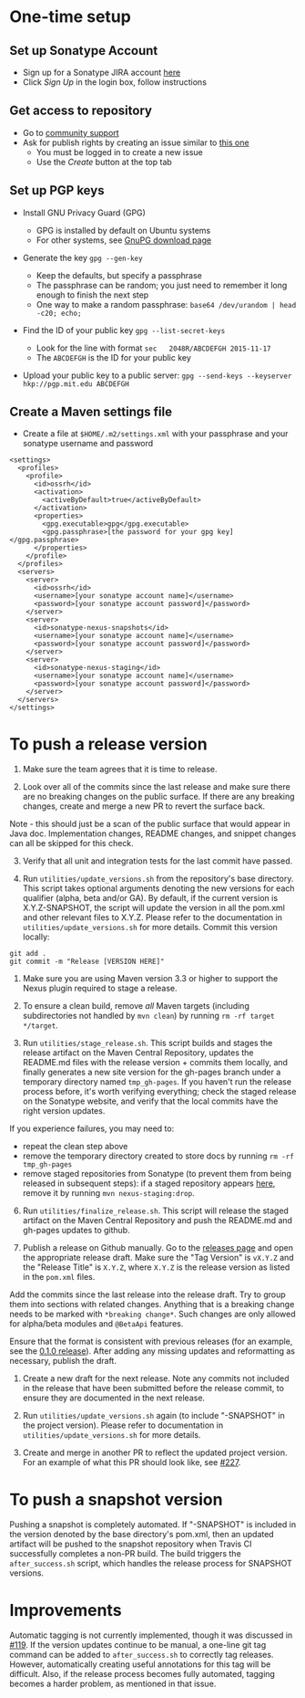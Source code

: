 One-time setup
==============

Set up Sonatype Account
-----------------------
* Sign up for a Sonatype JIRA account [here](https://issues.sonatype.org)
* Click *Sign Up* in the login box, follow instructions

Get access to repository
------------------------
* Go to [community support](https://issues.sonatype.org/browse/OSSRH)
* Ask for publish rights by creating an issue similar to [this one](https://issues.sonatype.org/browse/OSSRH-32032)
  * You must be logged in to create a new issue
  * Use the *Create* button at the top tab

Set up PGP keys
---------------
* Install GNU Privacy Guard (GPG)
  * GPG is installed by default on Ubuntu systems
  * For other systems, see [GnuPG download page](https://www.gnupg.org/download/)

* Generate the key ```gpg --gen-key```

  * Keep the defaults, but specify a passphrase
  * The passphrase can be random; you just need to remember it long enough to finish the next step
  * One way to make a random passphrase: ```base64 /dev/urandom | head -c20; echo;```

* Find the ID of your public key ```gpg --list-secret-keys```
  * Look for the line with format ```sec   2048R/ABCDEFGH 2015-11-17```
  * The ```ABCDEFGH``` is the ID for your public key

* Upload your public key to a public server: ```gpg --send-keys --keyserver hkp://pgp.mit.edu ABCDEFGH```

Create a Maven settings file
----------------------------
* Create a file at ```$HOME/.m2/settings.xml``` with your passphrase and your sonatype username and password
```
<settings>
  <profiles>
    <profile>
      <id>ossrh</id>
      <activation>
        <activeByDefault>true</activeByDefault>
      </activation>
      <properties>
        <gpg.executable>gpg</gpg.executable>
        <gpg.passphrase>[the password for your gpg key]</gpg.passphrase>
      </properties>
    </profile>
  </profiles>
  <servers>
    <server>
      <id>ossrh</id>
      <username>[your sonatype account name]</username>
      <password>[your sonatype account password]</password>
    </server>
    <server>
      <id>sonatype-nexus-snapshots</id>
      <username>[your sonatype account name]</username>
      <password>[your sonatype account password]</password>
    </server>
    <server>
      <id>sonatype-nexus-staging</id>
      <username>[your sonatype account name]</username>
      <password>[your sonatype account password]</password>
    </server>
  </servers>
</settings>
```

To push a release version
=========================

1. Make sure the team agrees that it is time to release. 

2. Look over all of the commits since the last release and make sure there are no breaking changes on the public surface. If there are any breaking changes, create and merge a new PR to revert the surface back.

  Note - this should just be a scan of the public surface that would appear in Java doc. Implementation changes, README changes, and snippet changes can all be skipped for this check.

3. Verify that all unit and integration tests for the last commit have passed.

4. Run `utilities/update_versions.sh` from the repository's base directory.
This script takes optional arguments denoting the new versions for each qualifier (alpha, beta and/or GA). By default, if the current version is X.Y.Z-SNAPSHOT, the script will update the version in all the pom.xml and other relevant files to X.Y.Z. Please refer to the documentation in `utilities/update_versions.sh` for more details. Commit this version locally:
  
  ```
  git add .
  git commit -m "Release [VERSION HERE]"
  ```

1. Make sure you are using Maven version 3.3 or higher to support the Nexus plugin required to stage a release.

1. To ensure a clean build, remove *all* Maven targets (including subdirectories not handled by `mvn clean`) by running `rm -rf target */target`.

5. Run `utilities/stage_release.sh`.
This script builds and stages the release artifact on the Maven Central Repository, updates the README.md files with the release version + commits them locally, and finally generates a new site version for the gh-pages branch under a temporary directory named `tmp_gh-pages`. If you haven't run the release process before, it's worth verifying everything; check the staged release on the Sonatype website, and verify that the local commits have the right version updates.

If you experience failures, you may need to:
- repeat the clean step above
- remove the temporary directory created to store docs by running `rm -rf tmp_gh-pages`
- remove staged repositories from Sonatype (to prevent them from being released in subsequent steps): if a staged repository appears [here](https://oss.sonatype.org/#nexus-search;quick~com.google.cloud), remove it by running `mvn nexus-staging:drop`.

6. Run `utilities/finalize_release.sh`.
This script will release the staged artifact on the Maven Central Repository and push the README.md and gh-pages updates to github.

7. Publish a release on Github manually.
Go to the [releases page](https://github.com/GoogleCloudPlatform/google-cloud-java/releases) and open the appropriate release draft. Make sure the "Tag Version" is `vX.Y.Z` and the "Release Title" is `X.Y.Z`, where `X.Y.Z` is the release version as listed in the `pom.xml` files. 
  
  Add the commits since the last release into the release draft. Try to group them into sections with related changes. Anything that is a breaking change needs to be marked with `*breaking change*`. Such changes are only allowed for alpha/beta modules and `@BetaApi` features.

  Ensure that the format is consistent with previous releases (for an example, see the [0.1.0 release](https://github.com/GoogleCloudPlatform/google-cloud-java/releases/tag/v0.1.0)).  After adding any missing updates and reformatting as necessary, publish the draft.

1. Create a new draft for the next release. Note any commits not included in the release that have been submitted before the release commit, to ensure they are documented in the next release.

8. Run `utilities/update_versions.sh` again (to include "-SNAPSHOT" in the project version). Please refer to documentation in `utilities/update_versions.sh` for more details. 

9. Create and merge in another PR to reflect the updated project version.  For an example of what this PR should look like, see [#227](https://github.com/GoogleCloudPlatform/google-cloud-java/pull/227).

To push a snapshot version
==========================

Pushing a snapshot is completely automated.  If "-SNAPSHOT" is included in the version denoted by the base directory's pom.xml, then an updated artifact will be pushed to the snapshot repository when Travis CI successfully completes a non-PR build. The build triggers the `after_success.sh` script, which handles the release process for SNAPSHOT versions.

Improvements
============

Automatic tagging is not currently implemented, though it was discussed in [#119](https://github.com/GoogleCloudPlatform/google-cloud-java/pull/119).  If the version updates continue to be manual, a one-line git tag command can be added to `after_success.sh` to correctly tag releases.  However, automatically creating useful annotations for this tag will be difficult.  Also, if the release process becomes fully automated, tagging becomes a harder problem, as mentioned in that issue.
